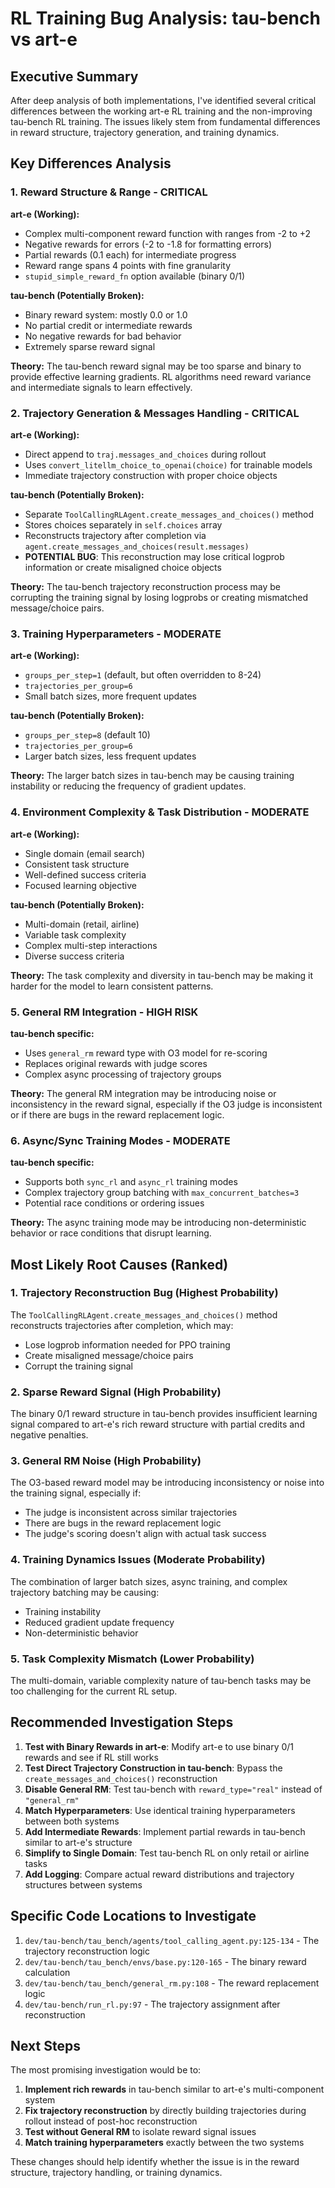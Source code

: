 # RL Training Bug Analysis: tau-bench vs art-e

## Executive Summary

After deep analysis of both implementations, I've identified several critical differences between the working art-e RL training and the non-improving tau-bench RL training. The issues likely stem from fundamental differences in reward structure, trajectory generation, and training dynamics.

## Key Differences Analysis

### 1. **Reward Structure & Range - CRITICAL**

**art-e (Working):**
- Complex multi-component reward function with ranges from -2 to +2
- Negative rewards for errors (-2 to -1.8 for formatting errors)
- Partial rewards (0.1 each) for intermediate progress
- Reward range spans 4 points with fine granularity
- `stupid_simple_reward_fn` option available (binary 0/1)

**tau-bench (Potentially Broken):**
- Binary reward system: mostly 0.0 or 1.0
- No partial credit or intermediate rewards
- No negative rewards for bad behavior
- Extremely sparse reward signal

**Theory:** The tau-bench reward signal may be too sparse and binary to provide effective learning gradients. RL algorithms need reward variance and intermediate signals to learn effectively.

### 2. **Trajectory Generation & Messages Handling - CRITICAL**

**art-e (Working):**
- Direct append to `traj.messages_and_choices` during rollout
- Uses `convert_litellm_choice_to_openai(choice)` for trainable models
- Immediate trajectory construction with proper choice objects

**tau-bench (Potentially Broken):**
- Separate `ToolCallingRLAgent.create_messages_and_choices()` method
- Stores choices separately in `self.choices` array
- Reconstructs trajectory after completion via `agent.create_messages_and_choices(result.messages)`
- **POTENTIAL BUG**: This reconstruction may lose critical logprob information or create misaligned choice objects

**Theory:** The tau-bench trajectory reconstruction process may be corrupting the training signal by losing logprobs or creating mismatched message/choice pairs.

### 3. **Training Hyperparameters - MODERATE**

**art-e (Working):**
- `groups_per_step=1` (default, but often overridden to 8-24)
- `trajectories_per_group=6`
- Small batch sizes, more frequent updates

**tau-bench (Potentially Broken):**
- `groups_per_step=8` (default 10)
- `trajectories_per_group=6`
- Larger batch sizes, less frequent updates

**Theory:** The larger batch sizes in tau-bench may be causing training instability or reducing the frequency of gradient updates.

### 4. **Environment Complexity & Task Distribution - MODERATE**

**art-e (Working):**
- Single domain (email search)
- Consistent task structure
- Well-defined success criteria
- Focused learning objective

**tau-bench (Potentially Broken):**
- Multi-domain (retail, airline)
- Variable task complexity
- Complex multi-step interactions
- Diverse success criteria

**Theory:** The task complexity and diversity in tau-bench may be making it harder for the model to learn consistent patterns.

### 5. **General RM Integration - HIGH RISK**

**tau-bench specific:**
- Uses `general_rm` reward type with O3 model for re-scoring
- Replaces original rewards with judge scores
- Complex async processing of trajectory groups

**Theory:** The general RM integration may be introducing noise or inconsistency in the reward signal, especially if the O3 judge is inconsistent or if there are bugs in the reward replacement logic.

### 6. **Async/Sync Training Modes - MODERATE**

**tau-bench specific:**
- Supports both `sync_rl` and `async_rl` training modes
- Complex trajectory group batching with `max_concurrent_batches=3`
- Potential race conditions or ordering issues

**Theory:** The async training mode may be introducing non-deterministic behavior or race conditions that disrupt learning.

## Most Likely Root Causes (Ranked)

### 1. **Trajectory Reconstruction Bug** (Highest Probability)
The `ToolCallingRLAgent.create_messages_and_choices()` method reconstructs trajectories after completion, which may:
- Lose logprob information needed for PPO training
- Create misaligned message/choice pairs
- Corrupt the training signal

### 2. **Sparse Reward Signal** (High Probability)
The binary 0/1 reward structure in tau-bench provides insufficient learning signal compared to art-e's rich reward structure with partial credits and negative penalties.

### 3. **General RM Noise** (High Probability)
The O3-based reward model may be introducing inconsistency or noise into the training signal, especially if:
- The judge is inconsistent across similar trajectories
- There are bugs in the reward replacement logic
- The judge's scoring doesn't align with actual task success

### 4. **Training Dynamics Issues** (Moderate Probability)
The combination of larger batch sizes, async training, and complex trajectory batching may be causing:
- Training instability
- Reduced gradient update frequency
- Non-deterministic behavior

### 5. **Task Complexity Mismatch** (Lower Probability)
The multi-domain, variable complexity nature of tau-bench tasks may be too challenging for the current RL setup.

## Recommended Investigation Steps

1. **Test with Binary Rewards in art-e**: Modify art-e to use binary 0/1 rewards and see if RL still works
2. **Test Direct Trajectory Construction in tau-bench**: Bypass the `create_messages_and_choices()` reconstruction
3. **Disable General RM**: Test tau-bench with `reward_type="real"` instead of `"general_rm"`
4. **Match Hyperparameters**: Use identical training hyperparameters between both systems
5. **Add Intermediate Rewards**: Implement partial rewards in tau-bench similar to art-e's structure
6. **Simplify to Single Domain**: Test tau-bench RL on only retail or airline tasks
7. **Add Logging**: Compare actual reward distributions and trajectory structures between systems

## Specific Code Locations to Investigate

1. `dev/tau-bench/tau_bench/agents/tool_calling_agent.py:125-134` - The trajectory reconstruction logic
2. `dev/tau-bench/tau_bench/envs/base.py:120-165` - The binary reward calculation
3. `dev/tau-bench/tau_bench/general_rm.py:108` - The reward replacement logic
4. `dev/tau-bench/run_rl.py:97` - The trajectory assignment after reconstruction

## Next Steps

The most promising investigation would be to:
1. **Implement rich rewards** in tau-bench similar to art-e's multi-component system
2. **Fix trajectory reconstruction** by directly building trajectories during rollout instead of post-hoc reconstruction
3. **Test without General RM** to isolate reward signal issues
4. **Match training hyperparameters** exactly between the two systems

These changes should help identify whether the issue is in the reward structure, trajectory handling, or training dynamics.